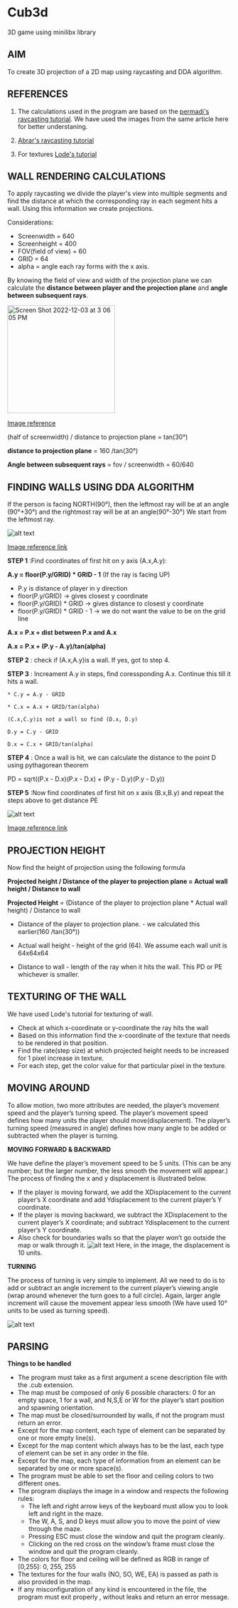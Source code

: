 # Cub3d
3D game using minilibx library



## AIM
To create 3D projection of a 2D map using raycasting and DDA algorithm.

## REFERENCES

1. The calculations used in the program are based on the [permadi's raycasting tutorial](https://permadi.com/1996/05/ray-casting-tutorial-table-of-contents/). We have used the images from the same article here for better understaning.

2. [Abrar's raycasting tutorial](https://github.com/Saxsori/ray-cast)

3. For textures [Lode's tutorial](https://lodev.org/cgtutor/raycasting.html)


## WALL RENDERING CALCULATIONS

To apply raycasting we divide the player's view into multiple segments and find the distance at which the corresponding ray in each segment hits a wall. Using this information we create projections.

Considerations:

* Screenwidth = 640
* Screenheight = 400
* FOV(field of view) = 60
* GRID = 64
* alpha = angle each ray forms with the x axis.

By knowing the field of view and width of the projection plane we can calculate the **distance between player and the projection plane** and **angle between subsequent rays**.

<img width="242" alt="Screen Shot 2022-12-03 at 3 06 05 PM" src="https://user-images.githubusercontent.com/66158938/205437887-beddb09c-9104-41e9-8e1f-7723017491a0.png">

[Image reference](https://permadi.com/1996/05/ray-casting-tutorial-5/)


(half of screenwidth) / distance to projection plane = tan(30°)

**distance to projection plane** = 160 /tan(30°)

**Angle between subsequent rays** = fov / screenwidth = 60/640



## FINDING WALLS USING DDA ALGORITHM

If the person is facing NORTH(90°), then the leftmost ray will be at an angle (90°+30°) and the rightmost ray will be at an angle(90°-30°)
We start from the leftmost ray.

![alt text](https://permadi.com/tutorial/raycast/images/figure15.gif)

[Image reference link](https://permadi.com/1996/05/ray-casting-tutorial-7/)

**STEP 1** :Find coordinates of first hit on y axis (A.x,A.y):

**A.y = floor(P.y/GRID) * GRID - 1**   (If the ray is facing UP)

- P.y is distance of player in y direction
- floor(P.y/GRID) -> gives closest y coordinate
- floor(P.y/GRID) * GRID  -> gives distance to closest y coordinate
- floor(P.y/GRID) * GRID - 1  -> we do not want the value to be on the grid line

**A.x = P.x + dist between P.x and A.x**

**A.x = P.x + (P.y - A.y)/tan(alpha)**

**STEP 2** : check if (A.x,A.y)is a wall. If yes, got to step 4.

**STEP 3** : Increament A.y in steps, find coressponding A.x. Continue this till it hits a wall.

    * C.y = A.y - GRID
  
    * C.x = A.x + GRID/tan(alpha)
  
    (C.x,C.y)is not a wall so find (D.x, D.y)
  
    D.y = C.y - GRID
  
    D.x = C.x + GRID/tan(alpha)
  
**STEP 4** : Once a wall is hit, we can calculate the distance to the point D using pythagorean theorem

PD = sqrt((P.x - D.x)(P.x - D.x) + (P.y - D.y)(P.y - D.y))


**STEP 5** :Now find coordinates of first hit on x axis (B.x,B.y) and repeat the steps above to get distance PE

![alt text](https://permadi.com/tutorial/raycast/images/figure16.gif)

[Image reference link](https://permadi.com/1996/05/ray-casting-tutorial-7/)

 
## PROJECTION HEIGHT

Now find the height of projection using the following formula

**Projected height / Distance of the player to projection plane = Actual wall height / Distance to wall**

**Projected Height** = (Distance of the player to projection plane * Actual wall height) / Distance to wall
  
  
- Distance of the player to projection plane. - we calculated this earlier(160 /tan(30°))

- Actual wall height - height of the grid (64). We assume each wall unit is 64x64x64 

- Distance to wall - length of the ray when it hits the wall. This PD or PE whichever is smaller.



## TEXTURING OF THE WALL

We have used Lode's tutorial for texturing of wall.

- Check at which x-coordinate or y-coordinate the ray hits the wall
- Based on this information find the x-coordinate of the texture that needs to be rendered in that position.
- Find the rate(step size) at which projected height needs to be increased for 1 pixel increase in texture.
- For each step, get the color value for that particular pixel in the texture.



## MOVING AROUND

To allow motion, two more attributes are needed, the player’s movement speed and the player’s turning speed. The player’s movement speed defines how
many units the player should move(displacement). The player’s turning speed (measured in angle) defines how many angle to be added or subtracted when
the player is turning.

**MOVING FORWARD & BACKWARD**

We have define the player’s movement speed to be 5 units. (This can be any number; but the larger number, the less smooth the movement will appear.) The process of finding the x and y displacement is illustrated below.
- If the player is moving forward, we add the XDisplacement to the current player’s X coordinate and add Ydisplacement to the current player’s Y coordinate.
- If the player is moving backward, we subtract the XDisplacement to the current player’s X coordinate; and subtract Ydisplacement to the current player’s Y coordinate. 
- Also check for boundaries walls so that the player won’t go outside the map or walk through it.
![alt text](https://permadi.com/tutorial/raycast/images/figure31.gif)
Here, in the image, the displacement is 10 units.

**TURNING**

The process of turning is very simple to implement. All we need to do is to add or subtract an angle increment to the current player’s viewing angle (wrap around whenever the turn goes to a full circle).
Again, larger angle increment will cause the movement appear less smooth (We have used 10° units to be used as turning speed).

![alt text](https://permadi.com/tutorial/raycast/images/figure32.gif)

## PARSING

**Things to be handled**

- The program must take as a first argument a scene description file with the .cub extension.
- The map must be composed of only 6 possible characters: 0 for an empty space, 1 for a wall, and N,S,E or W for the player’s start position and spawning orientation.
- The map must be closed/surrounded by walls, if not the program must return an error.
- Except for the map content, each type of element can be separated by one or more empty line(s).
- Except for the map content which always has to be the last, each type of element can be set in any order in the file.
- Except for the map, each type of information from an element can be separated by one or more space(s).
- The program must be able to set the floor and ceiling colors to two different ones.
- The program displays the image in a window and respects the following rules:
  * The left and right arrow keys of the keyboard must allow you to look left and right in the maze.
  * The W, A, S, and D keys must allow you to move the point of view through the maze.
  * Pressing ESC must close the window and quit the program cleanly.
  * Clicking on the red cross on the window’s frame must close the window and quit the program cleanly.
- The colors for floor and ceiling will be defined as RGB in range of  [0,255]: 0, 255, 255
- The textures for the four walls (NO, SO, WE, EA) is passed as path is also provided in the map.
- If any misconfiguration of any kind is encountered in the file, the program must exit properly , without leaks and return an error message.
  

















